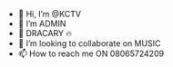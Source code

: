 - 👋 Hi, I’m @KCTV
- 👀 I’m ADMIN 
- 🌱 DRACARY 🔥
- 💞️ I’m looking to collaborate on MUSIC
- 📫 How to reach me ON 08065724209

<!---
KCTV/KCTV is a ✨ special ✨ repository because its `README.md` (this file) appears on your GitHub profile.
You can click the Preview link to take a look at your changes.
--->
